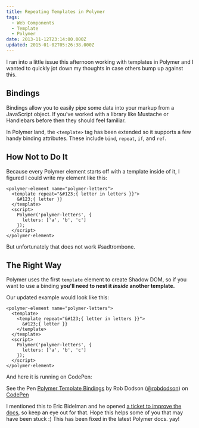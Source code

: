 ```yaml
---
title: Repeating Templates in Polymer
tags:
  - Web Components
  - Template
  - Polymer
date: 2013-11-12T23:14:00.000Z
updated: 2015-01-02T05:26:38.000Z
---
```


I ran into a little issue this afternoon working with templates in Polymer and I wanted to quickly jot down my thoughts in case others bump up against this.

## Bindings

Bindings allow you to easily pipe some data into your markup from a JavaScript object. If you've worked with a library like Mustache or Handlebars before then they should feel familiar.

In Polymer land, the `<template>` tag has been extended so it supports a few handy binding attributes. These include `bind`, `repeat`, `if`, and `ref`.

## How Not to Do It

Because every Polymer element starts off with a template inside of it, I figured I could write my element like this:

    <polymer-element name="polymer-letters">
      <template repeat="&#123;{ letter in letters }}">
        &#123;{ letter }}
      </template>
      <script>
        Polymer('polymer-letters', {
          letters: ['a', 'b', 'c']
        });
      </script>
    </polymer-element>
    

But unfortunately that does not work #sadtrombone.

## The Right Way

Polymer uses the first `template` element to create Shadow DOM, so if you want to use a binding **you'll need to nest it *inside* another template.**

Our updated example would look like this:

    <polymer-element name="polymer-letters">
      <template>
        <template repeat="&#123;{ letter in letters }}">
          &#123;{ letter }}
        </template>
      </template>
      <script>
        Polymer('polymer-letters', {
          letters: ['a', 'b', 'c']
        });
      </script>
    </polymer-element>
    

And here it is running on CodePen:

See the Pen [Polymer Template Bindings](http://codepen.io/robdodson/pen/wxrqf) by Rob Dodson ([@robdodson](http://codepen.io/robdodson)) on [CodePen](http://codepen.io)

I mentioned this to Eric Bidelman and he opened [a ticket to improve the docs](https://github.com/Polymer/docs/issues/191), so keep an eye out for that. Hope this helps some of you that may have been stuck :) This has been fixed in the latest Polymer docs. yay!
